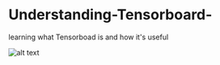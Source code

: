 # Understanding-Tensorboard-
learning what Tensorboad is and how it's useful

![alt text]("https://github.com/Eliascm17/Understanding-Tensorboard-/blob/master/png.png")
